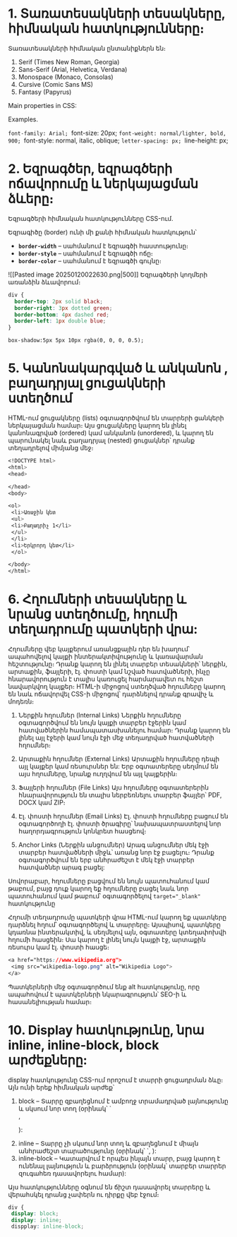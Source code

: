 
# 1. Տառատեսակների տեսակները, հիմնական հատկությունները։

Տառատեսակների հիմնական ընտանիքներն են։

1. Serif (Times New Roman, Georgia)
2. Sans-Serif (Arial, Helvetica, Verdana)
3. Monospace (Monaco, Consolas)
4. Cursive (Comic Sans MS)
5. Fantasy (Papyrus)

Main properties in CSS:

Examples.

`font-family: Arial;
`font-size: 20px;
`font-weight: normal/lighter, bold, 900;
`font-style: normal, italic, oblique;
`letter-spacing: px;
`line-height: px;

# 2. Եզրագծեր, եզրագծերի ոճավորումը և ներկայացման ձևերը։

Եզրագծերի հիմնական հատկությունները CSS-ում․

Եզրագիծը (border) ունի մի քանի հիմնական հատկություն՝

- **`border-width`** – սահմանում է եզրագծի հաստությունը։
- **`border-style`** – սահմանում է եզրագծի ոճը։
- **`border-color`** – սահմանում է եզրագծի գույնը։

![[Pasted image 20250120022630.png|500]] 
Եզրագծերի կողմերի առանձին ձևավորում։

```css
div {
  border-top: 2px solid black;
  border-right: 3px dotted green;
  border-bottom: 4px dashed red;
  border-left: 1px double blue;
}
```

`box-shadow:5px 5px 10px rgba(0, 0, 0, 0.5);`

# 5. Կանոնակարգված և անկանոն , բաղադրյալ ցուցակների ստեղծում

HTML-ում ցուցակները (lists) օգտագործվում են տարրերի ցանկերի ներկայացման համար։ Այս ցուցակները կարող են լինել կանոնագրված (ordered) կամ անկանոն (unordered), և կարող են պարունակել նաև բաղադրյալ (nested) ցուցակներ՝ դրանք տեղադրելով միմյանց մեջ։

```css
<!DOCTYPE html>
<html>
<head>

</head>
<body>

<ol>
 <li>Առաջին կետ
 <ul>
 <li>Բաղադրիչ 1</li>
 </ul>
 </li>
 <li>Երկրորդ կետ</li>
 </ol>

</body>
</html>
```


# 6. Հղումների տեսակները և նրանց ստեղծումը, հղումի տեղադրումը պատկերի վրա:

Հղումները վեբ կայքերում առանցքային դեր են խաղում՝ ապահովելով կայքի ինտերակտիվությունը և կառավարման հեշտությունը։ Դրանք կարող են լինել տարբեր տեսակների՝ ներքին, արտաքին, ֆայլերի, էլ. փոստի կամ նշված հատվածների, ինչը հնարավորություն է տալիս կառուցել հարմարավետ ու հեշտ նավարկվող կայքեր։ HTML-ի միջոցով ստեղծված հղումները կարող են նաև ոճավորվել CSS-ի միջոցով՝ դարձնելով դրանք գրավիչ և մոդեռն։

1. Ներքին հղումներ (Internal Links) Ներքին հղումները օգտագործվում են նույն կայքի տարբեր էջերին կամ հատվածներին համապատասխանելու համար։ Դրանք կարող են լինել այլ էջերի կամ նույն էջի մեջ տեղադրված հատվածների հղումներ։

2. Արտաքին հղումներ (External Links) Արտաքին հղումները դեպի այլ կայքեր կամ ռեսուրսներ են: Երբ օգտատերերը սեղմում են այս հղումները, նրանք ուղղվում են այլ կայքերին։
3. Ֆայլերի հղումներ (File Links) Այս հղումները օգտատերերին հնարավորություն են տալիս ներբեռնելու տարբեր ֆայլեր՝ PDF, DOCX կամ ZIP։
4. Էլ. փոստի հղումներ (Email Links) Էլ. փոստի հղումները բացում են օգտագործողի էլ. փոստի ծրագիրը՝ նախապատրաստելով նոր հաղորդագրություն կոնկրետ հասցեով։
5. Anchor Links (Ներքին անցումներ) Արագ անցումներ մեկ էջի տարբեր հատվածների միջև՝ առանց նոր էջ բացելու։ Դրանք օգտագործվում են երբ անհրաժեշտ է մեկ էջի տարբեր հատվածներ արագ բացել:

Սովորաբար, հղումները բացվում են նույն պատուհանում կամ թաբում, բայց դուք կարող եք հղումները բացել նաև նոր պատուհանում կամ թաբում՝ օգտագործելով `target="_blank"` հատկությունը

Հղումի տեղադրումը պատկերի վրա HTML-ում կարող եք պատկերը դարձնել հղում՝ օգտագործելով և  տարրերը։ Այսպիսով, պատկերը կդառնա ինտերակտիվ, և սեղմելով այն, օգտատերը կտեղափոխվի հղումի հասցեին։ Սա կարող է լինել նույն կայքի էջ, արտաքին ռեսուրս կամ էլ. փոստի հասցե։  

```css
<a href="https://www.wikipedia.org">
 <img src="wikipedia-logo.png" alt="Wikipedia Logo">
</a>
```

Պատկերների մեջ օգտագործում ենք alt հատկությունը, որը ապահովում է պատկերների նկարագրություն՝ SEO-ի և հասանելիության համար։

# 10. Display հատկությունը, նրա inline, inline-block, block արժեքները:

display հատկությունը CSS-ում որոշում է տարրի ցուցադրման ձևը։ Այն ունի երեք
հիմնական արժեք՝
1. block – Տարրը զբաղեցնում է ամբողջ տրամադրված լայնությունը և սկսում նոր տող (օրինակ՝ `<div>, <p>): 
2. inline – Տարրը չի սկսում նոր տող և զբաղեցնում է միայն անհրաժեշտ տարածությունը (օրինակ՝ `<span>, <a>):
3. inline-block – Կատարվում է որպես ինլայն տարր, բայց կարող է ունենալ լայնություն և բարձրություն (օրինակ՝ տարբեր տարրեր զուգահեռ դասավորելու համար):

Այս հատկությունները օգնում են ճիշտ դասավորել տարրերը և վերահսկել դրանց
չափերն ու դիրքը վեբ էջում։

```css
div {
 display: block;
 display: inline;
 dispplay: inline-block;
```